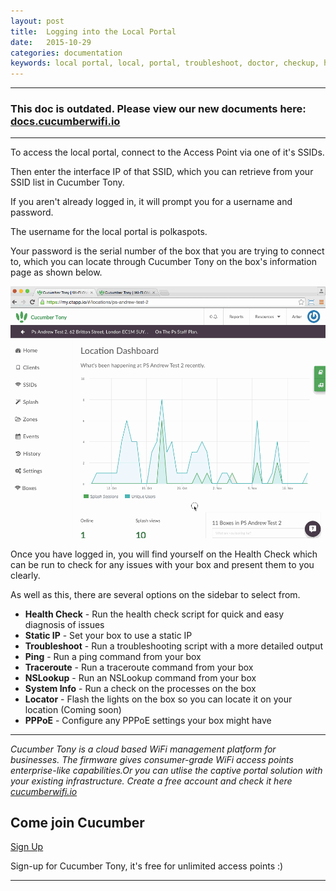 ```yaml
---
layout: post
title:  Logging into the Local Portal
date:   2015-10-29
categories: documentation
keywords: local portal, local, portal, troubleshoot, doctor, checkup, health, status, diagnose
---
```


<hr>
<h3>This doc is outdated. Please view our new documents here:<br>
<a href="http://docs.cucumberwifi.io/article/102-using-the-local-portal">docs.cucumberwifi.io</a></h3>
<hr>


To access the local portal, connect to the Access Point via one of it's SSIDs.

Then enter the interface IP of that SSID, which you can retrieve from your SSID list in Cucumber Tony.

If you aren't already logged in, it will prompt you for a username and password.

The username for the local portal is polkaspots.

Your password is the serial number of the box that you are trying to connect to, which you can locate through Cucumber Tony on the box's information page as shown below.

<div class="mdl-typography--text-center">
<img src="/images/community/tutorials/local-portal/localportal.gif">
</div>

Once you have logged in, you will find yourself on the Health Check which can be run to check for any issues with your box and present them to you clearly.

As well as this, there are several options on the sidebar to select from.

- **Health Check** - Run the health check script for quick and easy diagnosis of issues
- **Static IP** - Set your box to use a static IP
- **Troubleshoot** - Run a troubleshooting script with a more detailed output
- **Ping** - Run a ping command from your box
- **Traceroute** - Run a traceroute command from your box
- **NSLookup** - Run an NSLookup command from your box
- **System Info** - Run a check on the processes on the box
- **Locator** - Flash the lights on the box so you can locate it on your location (Coming soon)
- **PPPoE** - Configure any PPPoE settings your box might have

<hr>

*Cucumber Tony is a cloud based WiFi management platform for businesses. The firmware gives consumer-grade WiFi access points enterprise-like capabilities.Or you can utlise the captive portal solution with your existing infrastructure. Create a free account and check it here <a href="https://cucumberwifi.io">cucumberwifi.io</a>*

<div class="mdl-typography--text-center">

<h2>Come join Cucumber</h2>

<a href="https://my.ctapp.io/#/create" class="button success">Sign Up</a><br>

<p>Sign-up for Cucumber Tony, it's free for unlimited access points :)</p>

<hr>

</div>
